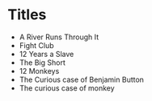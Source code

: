 # Titles

- A River Runs Through It
- Fight Club
- 12 Years a Slave
- The Big Short
- 12 Monkeys
- The Curious case of Benjamin Button
- The curious case of monkey

